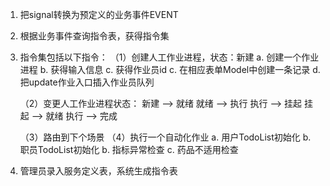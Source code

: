 1. 把signal转换为预定义的业务事件EVENT

2. 根据业务事件查询指令表，获得指令集

3. 指令集包括以下指令：
    （1）创建人工作业进程，状态：新建
        a. 创建一个作业进程
        b. 获得输入信息
        c. 获得作业员id
        c. 在相应表单Model中创建一条记录
        d. 把update作业入口插入作业员队列

    （2）变更人工作业进程状态：
        新建 --> 就绪
        就绪 --> 执行
        执行 --> 挂起
        挂起 --> 就绪
        执行 --> 完成
    
    （3）路由到下个场景
    （4）执行一个自动化作业
        a. 用户TodoList初始化
        b. 职员TodoList初始化
        b. 指标异常检查
        c. 药品不适用检查
        

4. 管理员录入服务定义表，系统生成指令表
